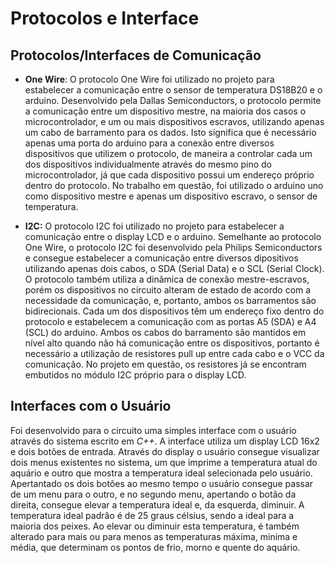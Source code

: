 # Protocolos e Interface

## Protocolos/Interfaces de Comunicação

- **One Wire**: 
  O protocolo One Wire foi utilizado no projeto para estabelecer a comunicação entre o sensor de temperatura DS18B20 e o arduino. Desenvolvido pela Dallas Semiconductors, o protocolo permite a comunicação entre um dispositivo mestre, na maioria dos casos o microcontrolador, e um ou mais dispositivos escravos, utilizando apenas um cabo de barramento para os dados. Isto significa que é necessário apenas uma porta do arduino para a conexão entre diversos dispositivos que utilizem o protocolo, de maneira a controlar cada um dos dispositivos individualmente através do mesmo pino do microcontrolador, já que cada dispositivo possui um endereço próprio dentro do protocolo. No trabalho em questão, foi utilizado o arduino uno como dispositivo mestre e apenas um dispositivo escravo, o sensor de temperatura. 
  
- **I2C:**
  O protocolo I2C foi utilizado no projeto para estabelecer a comunicação entre o display LCD e o arduino. Semelhante ao protocolo One Wire, o protocolo I2C foi desenvolvido pela Philips Semiconductors e consegue estabelecer a comunicação entre diversos dipositivos utilizando apenas dois cabos, o SDA (Serial Data) e o SCL (Serial Clock). O protocolo também utiliza a dinâmica de conexão mestre-escravos, porém os dispositivos no circuito alteram de estado de acordo com a necessidade da comunicação, e, portanto, ambos os barramentos são bidirecionais. Cada um dos dispositivos têm um endereço fixo dentro do protocolo e estabelecem a comunicação com as portas A5 (SDA) e A4 (SCL) do arduino. Ambos os cabos do barramento são mantidos em nível alto quando não há comunicação entre os dispositivos, portanto é necessário a utilização de resistores pull up entre cada cabo e o VCC da comunicação. No projeto em questão, os resistores já se encontram embutidos no módulo I2C próprio para o display LCD. 
  

## Interfaces com o Usuário
  
  Foi desenvolvido para o circuito uma simples interface com o usuário através do sistema escrito em *C++*. A interface utiliza um display LCD 16x2 e dois botões de entrada. Através do display o usuário consegue visualizar dois menus existentes no sistema, um que imprime a temperatura atual do aquário e outro que mostra a temperatura ideal selecionada pelo usuário. Apertantado os dois botões ao mesmo tempo o usuário consegue passar de um menu para o outro, e no segundo menu, apertando o botão da direita, consegue elevar a temperatura ideal e, da esquerda, diminuir. A temperatura ideal padrão é de 25 graus célsius, sendo a ideal para a maioria dos peixes. Ao elevar ou diminuir esta temperatura, é também alterado para mais ou para menos as temperaturas máxima, miníma e média, que determinam os pontos de frio, morno e quente do aquário. 
  
